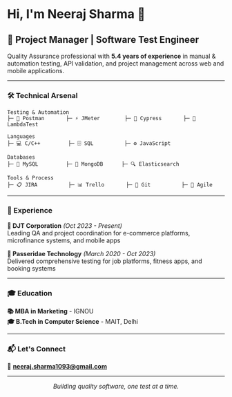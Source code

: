 # Hi, I'm Neeraj Sharma 👋

## 🎯 Project Manager | Software Test Engineer

Quality Assurance professional with **5.4 years of experience** in manual & automation testing, API validation, and project management across web and mobile applications.

---

### 🛠️ Technical Arsenal

```
Testing & Automation
├─ 🔧 Postman       ├─ ⚡ JMeter        ├─ 🌲 Cypress       ├─ 🧪 LambdaTest

Languages
├─ 💻 C/C++         ├─ 🗄️ SQL          ├─ ⚙️ JavaScript

Databases
├─ 🐬 MySQL         ├─ 🍃 MongoDB      ├─ 🔍 Elasticsearch

Tools & Process
├─ 📋 JIRA          ├─ 📊 Trello       ├─ 🔀 Git          ├─ 🔄 Agile
```

---

### 💼 Experience

**🏢 DJT Corporation** *(Oct 2023 - Present)*  
Leading QA and project coordination for e-commerce platforms, microfinance systems, and mobile apps

**🏢 Passeridae Technology** *(March 2020 - Oct 2023)*  
Delivered comprehensive testing for job platforms, fitness apps, and booking systems

---

### 🎓 Education

**📚 MBA in Marketing** - IGNOU  
**🎓 B.Tech in Computer Science** - MAIT, Delhi

---

### 📬 Let's Connect

📧 **neeraj.sharma1093@gmail.com**

---

<div align="center">
  <i>Building quality software, one test at a time.</i>
</div>
